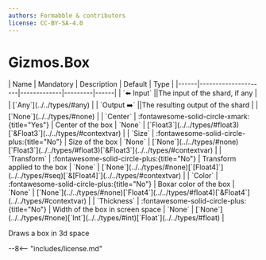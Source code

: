 ```yaml
---
authors: Formabble & contributors
license: CC-BY-SA-4.0
---
```



# Gizmos.Box

<div class="sh-parameters" markdown="1">
| Name | Mandatory | Description | Default | Type |
|------|---------------------|-------------|---------|------|
| `⬅️ Input` ||The input of the shard, if any | | [`Any`](../../types/#any) |
| `Output ➡️` ||The resulting output of the shard | | [`None`](../../types/#none) |
| `Center` | :fontawesome-solid-circle-xmark:{title="Yes"}  | Center of the box | `None` | [`Float3`](../../types/#float3)[`&Float3`](../../types/#contextvar) |
| `Size` | :fontawesome-solid-circle-plus:{title="No"}  | Size of the box | `None` | [`None`](../../types/#none)[`Float3`](../../types/#float3)[`&Float3`](../../types/#contextvar) |
| `Transform` | :fontawesome-solid-circle-plus:{title="No"}  | Transform applied to the box | `None` | [`None`](../../types/#none)[`[Float4]`](../../types/#seq)[`&[Float4]`](../../types/#contextvar) |
| `Color` | :fontawesome-solid-circle-plus:{title="No"}  | Boxar color of the box | `None` | [`None`](../../types/#none)[`Float4`](../../types/#float4)[`&Float4`](../../types/#contextvar) |
| `Thickness` | :fontawesome-solid-circle-plus:{title="No"}  | Width of the box in screen space | `None` | [`None`](../../types/#none)[`Int`](../../types/#int)[`Float`](../../types/#float) |

</div>

Draws a box in 3d space

--8<-- "includes/license.md"

